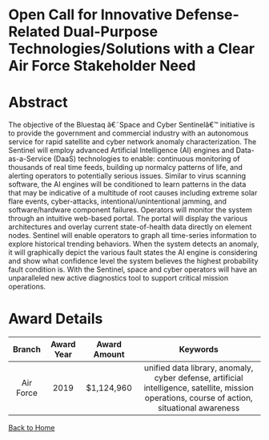 
Open Call for Innovative Defense-Related Dual-Purpose Technologies/Solutions with a Clear Air Force Stakeholder Need
====================================================================================================================

# Abstract


The objective of the Bluestaq â€˜Space and Cyber Sentinelâ€™ initiative is to provide the government and commercial industry with an autonomous service for rapid satellite and cyber network anomaly characterization. The Sentinel will employ advanced Artificial Intelligence (AI) engines and Data-as-a-Service (DaaS) technologies to enable: continuous monitoring of thousands of real time feeds, building up normalcy patterns of life, and alerting operators to potentially serious issues. Similar to virus scanning software, the AI engines will be conditioned to learn patterns in the data that may be indicative of a multitude of root causes including extreme solar flare events, cyber-attacks, intentional/unintentional jamming, and software/hardware component failures. Operators will monitor the system through an intuitive web-based portal. The portal will display the various architectures and overlay current state-of-health data directly on element nodes. Sentinel will enable operators to graph all time-series information to explore historical trending behaviors. When the system detects an anomaly, it will graphically depict the various fault states the AI engine is considering and show what confidence level the system believes the highest probability fault condition is. With the Sentinel, space and cyber operators will have an unparalleled new active diagnostics tool to support critical mission operations.  

# Award Details

|Branch|Award Year|Award Amount|Keywords|
| :---: | :---: | :---: | :---: |
|Air Force|2019|$1,124,960|unified data library, anomaly, cyber defense, artificial intelligence, satellite, mission operations, course of action, situational awareness|
  
  


[Back to Home](https://github.com/chrischow/dod_sbir_awards#1461)